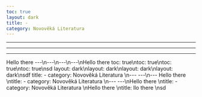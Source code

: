 ```yaml
---
toc: true
layout: dark
title: -
category: Novověká Literatura 
---
```

---
---
---
Hello there 
---\n---\n---\n---\nHello there
toc: true\ntoc: true\ntoc: true\ntoc: true\nsd
layout: dark\nlayout: dark\nlayout: dark\nlayout: dark\nsdf
title: -
category: Novověká Literatura \n---
---\n---
Hello there \ntitle: -
category: Novověká Literatura \n---
---\nHello there \ntitle: -
category: Novověká Literatura \nHello there \ntitle: llo there \nsd
